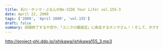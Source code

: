 ```yaml
---
title: 石川・ホンマ・ぶるんのBe-SIDE Your Life! vol.155-3
date: April 22, 2009
tags: ['2009', 'April 2009', 'vol.155']
draft: false
summary: 収録終了するや否や、「ユニクロ銀座店」に疾走するホンマさん！！そして、タグをギラギラにつけてスタジオに帰還・・・経済的には大変だったようです。ただ足下は、「細めなスニーカー」のままでしたが。NAMAE
---
```


http://project-phi.ddo.jp/ishikawa/ishikawa155_3.mp3
